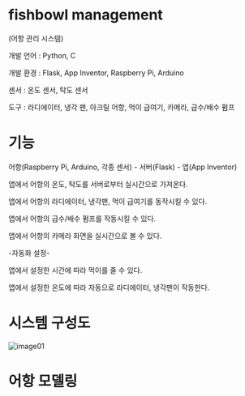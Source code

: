 # fishbowl management
(어항 관리 시스템)



개발 언어 : Python, C

개발 환경 : Flask, App Inventor, Raspberry Pi, Arduino

센서 : 온도 센서, 탁도 센서

도구 : 라디에이터, 냉각 팬, 아크릴 어항, 먹이 급여기, 카메라, 급수/배수 펌프



# 기능

어항(Raspberry Pi, Arduino, 각종 센서) - 서버(Flask) - 앱(App Inventor)

앱에서 어항의 온도, 탁도를 서버로부터 실시간으로 가져온다.

앱에서 어항의 라디에이터, 냉각팬, 먹이 급여기를 동작시킬 수 있다.

앱에서 어항의 급수/배수 펌프를 작동시킬 수 있다.

앱에서 어항의 카메라 화면을 실시간으로 볼 수 있다.

-자동화 설정-

앱에서 설정한 시간에 따라 먹이를 줄 수 있다.

앱에서 설정한 온도에 따라 자동으로 라디에이터, 냉각팬이 작동한다.


# 시스템 구성도

![image01](https://user-images.githubusercontent.com/61938906/196835551-7885c49f-980a-453f-ba2c-edbd1356a6a6.png)


# 어항 모델링







